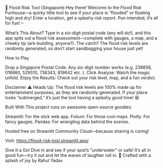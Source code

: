 🌊 Flood Risk Tool (Singapore)
Hey there! Welcome to the Flood Risk Funhouse—a quirky little tool to see if your place is “flooded” or floating high and dry! Enter a location, get a splashy risk report. Pun intended, it’s all for fun! 💦

What’s This About?
Type in a six-digit postal code (any will do!), and this app spits out a flood risk assessment—complete with gauges, a map, and a cheeky tip (ark-building, anyone?). The catch? The flood risk levels are randomly generated, so don’t start sandbagging your house just yet!

How to Play

Drop a Singapore Postal Code: Any six-digit number works (e.g. 238858, 018980, 529510, 738343, 819642 etc. ).
Click Analyze: Watch the magic unfold.
Enjoy the Results: Check out your risk level, map, and a fun verdict.

Disclaimer
⚠️ Heads Up: The flood risk levels are 100% made up for entertainment purposes, as they are randomly generated. If your place looks “submerged,” it’s just the tool having a splashy good time! 😄

Built With
This project runs on awesome open-source goodies:

Streamlit: For the slick web app.
Folium: For those cool maps.
Plotly: For fancy gauges.
Pandas: For wrangling data behind the scenes.

Hosted free on Streamlit Community Cloud—because sharing is caring!

Visit: https://flood-risk-tool.streamlit.app/


Give It a Go!
Dive in and see if your spot’s “underwater” or safe! It’s all in good fun—try it out and let the waves of laughter roll in. 🌊
Crafted with a splash of joy by Rahul Yadav
